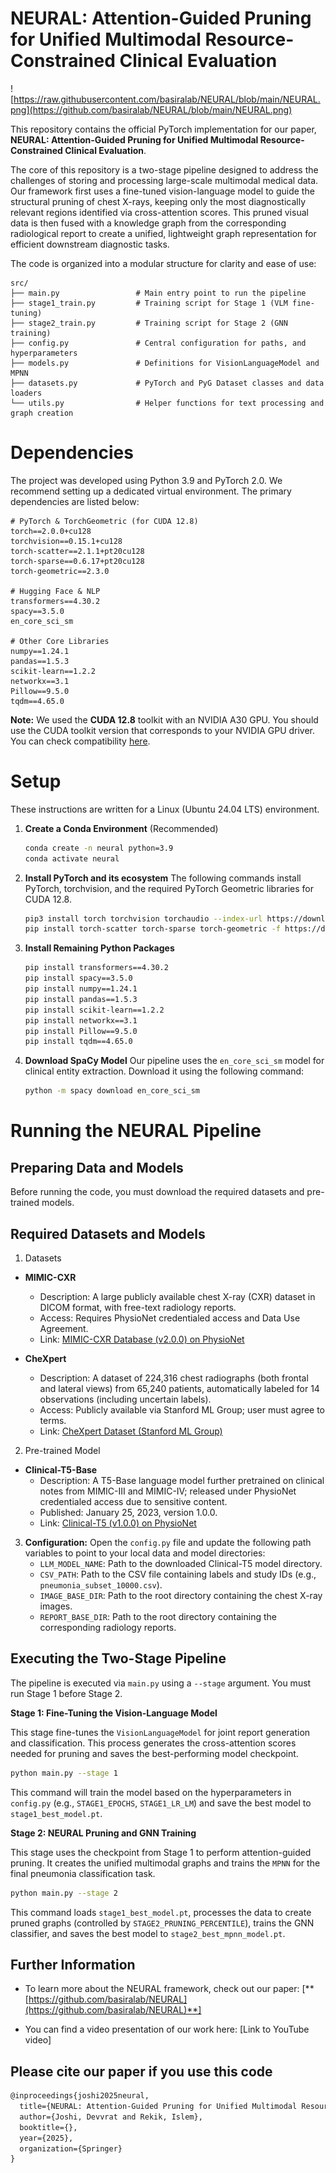 # NEURAL: Attention-Guided Pruning for Unified Multimodal Resource-Constrained Clinical Evaluation

![https://raw.githubusercontent.com/basiralab/NEURAL/blob/main/NEURAL.png](https://github.com/basiralab/NEURAL/blob/main/NEURAL.png)

This repository contains the official PyTorch implementation for our paper, **NEURAL: Attention-Guided Pruning for Unified Multimodal Resource-Constrained Clinical Evaluation**.

The core of this repository is a two-stage pipeline designed to address the challenges of storing and processing large-scale multimodal medical data. Our framework first uses a fine-tuned vision-language model to guide the structural pruning of chest X-rays, keeping only the most diagnostically relevant regions identified via cross-attention scores. This pruned visual data is then fused with a knowledge graph from the corresponding radiological report to create a unified, lightweight graph representation for efficient downstream diagnostic tasks.

The code is organized into a modular structure for clarity and ease of use:

```
src/
├── main.py                 # Main entry point to run the pipeline
├── stage1_train.py         # Training script for Stage 1 (VLM fine-tuning)
├── stage2_train.py         # Training script for Stage 2 (GNN training)
├── config.py               # Central configuration for paths, and hyperparameters
├── models.py               # Definitions for VisionLanguageModel and MPNN
├── datasets.py             # PyTorch and PyG Dataset classes and data loaders
└── utils.py                # Helper functions for text processing and graph creation
```

# Dependencies

The project was developed using Python 3.9 and PyTorch 2.0. We recommend setting up a dedicated virtual environment. The primary dependencies are listed below:

```
# PyTorch & TorchGeometric (for CUDA 12.8)
torch==2.0.0+cu128
torchvision==0.15.1+cu128
torch-scatter==2.1.1+pt20cu128
torch-sparse==0.6.17+pt20cu128
torch-geometric==2.3.0

# Hugging Face & NLP
transformers==4.30.2
spacy==3.5.0
en_core_sci_sm

# Other Core Libraries
numpy==1.24.1
pandas==1.5.3
scikit-learn==1.2.2
networkx==3.1
Pillow==9.5.0
tqdm==4.65.0
```

**Note:** We used the **CUDA 12.8** toolkit with an NVIDIA A30 GPU. You should use the CUDA toolkit version that corresponds to your NVIDIA GPU driver. You can check compatibility [here](https://docs.nvidia.com/deploy/cuda-compatibility/index.html#binary-compatibility__table-toolkit-driver).

# Setup

These instructions are written for a Linux (Ubuntu 24.04 LTS) environment.

1.  **Create a Conda Environment** (Recommended)
    ```bash
    conda create -n neural python=3.9
    conda activate neural
    ```
2.  **Install PyTorch and its ecosystem**
    The following commands install PyTorch, torchvision, and the required PyTorch Geometric libraries for CUDA 12.8.
    ```bash
    pip3 install torch torchvision torchaudio --index-url https://download.pytorch.org/whl/cu128
    pip install torch-scatter torch-sparse torch-geometric -f https://data.pyg.org/whl/torch-2.0.0+cu128.html
    ```
3.  **Install Remaining Python Packages**
    ```bash
    pip install transformers==4.30.2
    pip install spacy==3.5.0
    pip install numpy==1.24.1
    pip install pandas==1.5.3
    pip install scikit-learn==1.2.2
    pip install networkx==3.1
    pip install Pillow==9.5.0
    pip install tqdm==4.65.0
    ```
4.  **Download SpaCy Model**
    Our pipeline uses the `en_core_sci_sm` model for clinical entity extraction. Download it using the following command:
    ```bash
    python -m spacy download en_core_sci_sm
    ```

# Running the NEURAL Pipeline

## Preparing Data and Models

Before running the code, you must download the required datasets and pre-trained models.

## Required Datasets and Models

1. Datasets

- **MIMIC-CXR**  
  - Description: A large publicly available chest X-ray (CXR) dataset in DICOM format, with free-text radiology reports.  
  - Access: Requires PhysioNet credentialed access and Data Use Agreement.  
  - Link: [MIMIC-CXR Database (v2.0.0) on PhysioNet](https://physionet.org/content/mimic-cxr/)

- **CheXpert**  
  - Description: A dataset of 224,316 chest radiographs (both frontal and lateral views) from 65,240 patients, automatically labeled for 14 observations (including uncertain labels).  
  - Access: Publicly available via Stanford ML Group; user must agree to terms.  
  - Link: [CheXpert Dataset (Stanford ML Group)](http://stanfordmlgroup.github.io/competitions/chexpert/)

2. Pre-trained Model

- **Clinical-T5-Base**  
  - Description: A T5-Base language model further pretrained on clinical notes from MIMIC-III and MIMIC-IV; released under PhysioNet credentialed access due to sensitive content.  
  - Published: January 25, 2023, version 1.0.0.  
  - Link: [Clinical-T5 (v1.0.0) on PhysioNet](https://www.physionet.org/content/clinical-t5/1.0.0/)
  
3.  **Configuration:** Open the `config.py` file and update the following path variables to point to your local data and model directories:
      * `LLM_MODEL_NAME`: Path to the downloaded Clinical-T5 model directory.
      * `CSV_PATH`: Path to the CSV file containing labels and study IDs (e.g., `pneumonia_subset_10000.csv`).
      * `IMAGE_BASE_DIR`: Path to the root directory containing the chest X-ray images.
      * `REPORT_BASE_DIR`: Path to the root directory containing the corresponding radiology reports.

## Executing the Two-Stage Pipeline

The pipeline is executed via `main.py` using a `--stage` argument. You must run Stage 1 before Stage 2.

**Stage 1: Fine-Tuning the Vision-Language Model**

This stage fine-tunes the `VisionLanguageModel` for joint report generation and classification. This process generates the cross-attention scores needed for pruning and saves the best-performing model checkpoint.

```bash
python main.py --stage 1
```

This command will train the model based on the hyperparameters in `config.py` (e.g., `STAGE1_EPOCHS`, `STAGE1_LR_LM`) and save the best model to `stage1_best_model.pt`.

**Stage 2: NEURAL Pruning and GNN Training**

This stage uses the checkpoint from Stage 1 to perform attention-guided pruning. It creates the unified multimodal graphs and trains the `MPNN` for the final pneumonia classification task.

```bash
python main.py --stage 2
```

This command loads `stage1_best_model.pt`, processes the data to create pruned graphs (controlled by `STAGE2_PRUNING_PERCENTILE`), trains the GNN classifier, and saves the best model to `stage2_best_mpnn_model.pt`.

## Further Information

  * To learn more about the NEURAL framework, check out our paper:
    [**[https://github.com/basiralab/NEURAL](https://github.com/basiralab/NEURAL)**] 

  * You can find a video presentation of our work here: [Link to YouTube video]

## Please cite our paper if you use this code

```latex
@inproceedings{joshi2025neural,
  title={NEURAL: Attention-Guided Pruning for Unified Multimodal Resource-Constrained Clinical Evaluation},
  author={Joshi, Devvrat and Rekik, Islem},
  booktitle={},
  year={2025},
  organization={Springer}
}
```
